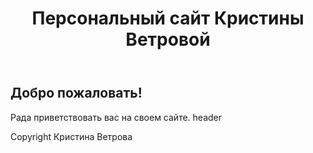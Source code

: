  <head>
  <meta charset="utf-8" />
 </head> 
 <body>
  <header>
    <h1>Персональный сайт Кристины Ветровой</h1>
  </header>
  <article>
    <h2>Добро пожаловать!</h2>
    <p>Рада приветствовать вас на своем сайте. header</p>
  </article>
  <footer>
    Copyright Кристина Ветрова
  </footer>
 </body>